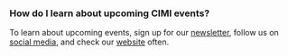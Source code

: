 ### How do I learn about upcoming CIMI events?

To learn about upcoming events, sign up for our [newsletter](/newsletter), follow us on [social media](https://www.facebook.com/RunCIMI/), and check our [website](/) often.
